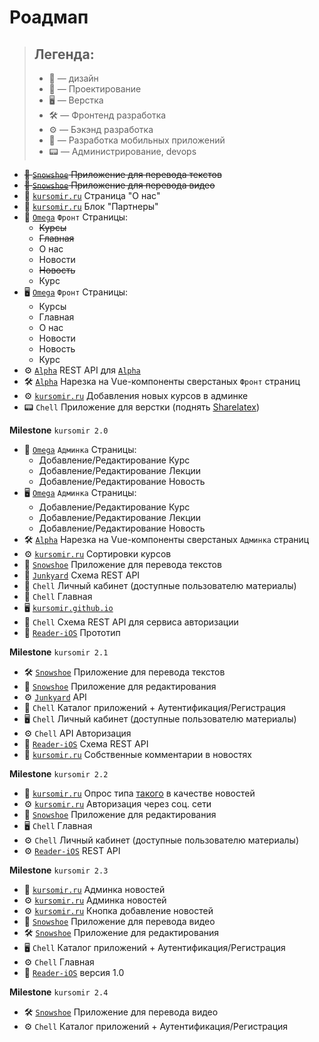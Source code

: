 # Роадмап

> ## Легенда:
>
> * 🎨 — дизайн
> * 🚧 — Проектирование
> * 🖥 — Верстка
> * 🛠 — Фронтенд разработка
> * ⚙ — Бэкэнд разработка
> * 📱 — Разработка мобильных приложений
> * 📟 — Администрирование, devops

* ~~🚧 [`Snowshoe`](https://github.com/kursomir/Snowshoe) Приложение для перевода текстов~~
* ~~🚧 [`Snowshoe`](https://github.com/kursomir/Snowshoe) Приложение для перевода видео~~
* 🎨 [`kursomir.ru`](https://github.com/kursomir/kursomir.ru) Страница "О нас"
* 🎨 [`kursomir.ru`](https://github.com/kursomir/kursomir.ru) Блок "Партнеры"
* 🎨 [`Omega`](https://github.com/kursomir/Omega) `Фронт` Страницы:
    * ~~Курсы~~
    * ~~Главная~~
    * О нас
    * Новости
    * ~~Новость~~
    * Курс
* 🖥 [`Omega`](https://github.com/kursomir/Omega) `Фронт` Страницы:
    * Курсы
    * Главная
    * О нас
    * Новости
    * Новость
    * Курс
* ⚙ [`Alpha`](https://github.com/kursomir/Alpha) REST API для [`Alpha`](https://github.com/kursomir/Alpha)
* 🛠  [`Alpha`](https://github.com/kursomir/Alpha) Нарезка на Vue-компоненты сверстаных `Фронт` страниц
* ⚙ [`kursomir.ru`](https://github.com/kursomir/kursomir.ru) Добавления новых курсов в админке
* 📟 `Chell` Приложение для верстки (поднять [Sharelatex](https://github.com/sharelatex/sharelatex))

**Milestone** `kursomir 2.0`

* 🎨 [`Omega`](https://github.com/kursomir/Omega) `Админка` Страницы:
    * Добавление/Редактирование Курс
    * Добавление/Редактирование Лекции
    * Добавление/Редактирование Новость
* 🖥 [`Omega`](https://github.com/kursomir/Omega) `Админка` Страницы:
    * Добавление/Редактирование Курс
    * Добавление/Редактирование Лекции
    * Добавление/Редактирование Новость
* 🛠 [`Alpha`](https://github.com/kursomir/Alpha) Нарезка на Vue-компоненты сверстаных `Админка` страниц
* ⚙ [`kursomir.ru`](https://github.com/kursomir/kursomir.ru) Сортировки курсов
* 🎨 [`Snowshoe`](https://github.com/kursomir/Snowshoe) Приложение для перевода текстов
* 🚧 [`Junkyard`](https://github.com/kursomir/Junkyard) Схема REST API
* 🎨 `Chell` Личный кабинет (доступные пользователю материалы)
* 🎨 `Chell` Главная
* 🖥 [`kursomir.github.io`](https://github.com/kursomir/kursomir.github.io)
* 🚧 `Chell` Схема REST API для сервиса авторизации
* 📱 [`Reader-iOS`](https://github.com/kursomir/Reader-iOS) Прототип

**Milestone** `kursomir 2.1`

* 🛠 [`Snowshoe`](https://github.com/kursomir/Snowshoe) Приложение для перевода текстов
* 🚧 [`Snowshoe`](https://github.com/kursomir/Snowshoe) Приложение для редактирования
* ⚙ [`Junkyard`](https://github.com/kursomir/Junkyard) API
* 🎨 `Chell` Каталог приложений + Аутентификация/Регистрация
* 🖥 `Chell` Личный кабинет (доступные пользователю материалы)
* ⚙ `Chell` API Авторизация
* 🚧 [`Reader-iOS`](https://github.com/kursomir/Reader-iOS) Схема REST API
* 🎨 [`kursomir.ru`](https://github.com/kursomir/kursomir.ru) Собственные комментарии в новостях

**Milestone** `kursomir 2.2`

* 🚧 [`kursomir.ru`](https://github.com/kursomir/kursomir.ru) Опрос типа [такого](http://kyky.org/life/znaete-li-vy-fiziku-test-ot-dotsenta-mehmata-bgu) в качестве новостей
* ⚙ [`kursomir.ru`](https://github.com/kursomir/kursomir.ru) Авторизация через соц. сети
* 🎨 [`Snowshoe`](https://github.com/kursomir/Snowshoe) Приложение для редактирования
* 🖥 `Chell` Главная
* ⚙ `Chell` Личный кабинет (доступные пользователю материалы)
* ⚙ [`Reader-iOS`](https://github.com/kursomir/Reader-iOS) REST API

**Milestone** `kursomir 2.3`

* 🎨 [`kursomir.ru`](https://github.com/kursomir/kursomir.ru) Админка новостей
* ⚙ [`kursomir.ru`](https://github.com/kursomir/kursomir.ru) Админка новостей
* ⚙ [`kursomir.ru`](https://github.com/kursomir/kursomir.ru) Кнопка добавление новостей
* 🎨 [`Snowshoe`](https://github.com/kursomir/Snowshoe) Приложение для перевода видео
* 🛠 [`Snowshoe`](https://github.com/kursomir/Snowshoe) Приложение для редактирования
* 🖥 `Chell` Каталог приложений + Аутентификация/Регистрация
* ⚙ `Chell` Главная
* 📱 [`Reader-iOS`](https://github.com/kursomir/Reader-iOS) версия 1.0

**Milestone** `kursomir 2.4`

* 🛠 [`Snowshoe`](https://github.com/kursomir/Snowshoe) Приложение для перевода видео
* ⚙ `Chell` Каталог приложений + Аутентификация/Регистрация

